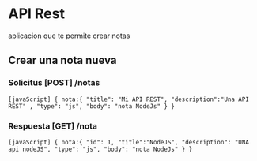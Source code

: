 # API Rest 
aplicacion que te permite crear notas 

## Crear una nota nueva 

### Solicitus [POST] /notas
   ``[javaScript] {
        nota:{
            "title": "Mi API REST",
            "description":"Una API REST" ,
            "type": "js",
            "body": "nota NodeJs"
        }
    }``
### Respuesta [GET] /nota
``[javaScript] {
    nota:{
            "id": 1,
            "title":"NodeJS",
            "description": "UNA api nodeJS",
            "type": "js",
            "body": "nota NodeJs"
        }
}``


